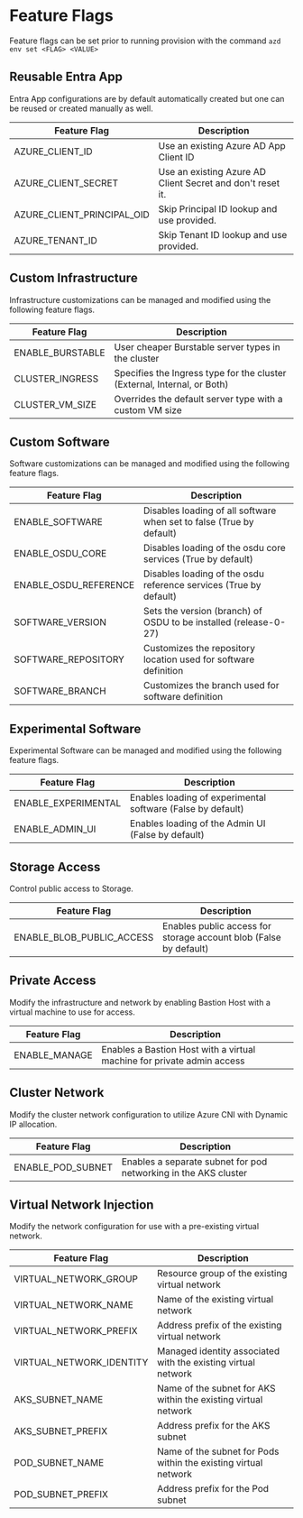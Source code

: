 # Feature Flags

Feature flags can be set prior to running provision with the command `azd env set <FLAG> <VALUE>`

## Reusable Entra App

Entra App configurations are by default automatically created but one can be reused or created manually as well.

| Feature Flag              | Description                                                                 |
|---------------------------|-----------------------------------------------------------------------------|
| AZURE_CLIENT_ID           | Use an existing Azure AD App Client ID                                      |
| AZURE_CLIENT_SECRET       | Use an existing Azure AD Client Secret and don't reset it.                  |
| AZURE_CLIENT_PRINCIPAL_OID| Skip Principal ID lookup and use provided.                                  |
| AZURE_TENANT_ID           | Skip Tenant ID lookup and use provided.                                     |

## Custom Infrastructure

Infrastructure customizations can be managed and modified using the following feature flags.

| Feature Flag              | Description                                                                 |
|---------------------------|-----------------------------------------------------------------------------|
| ENABLE_BURSTABLE          | User cheaper Burstable server types in the cluster                          |
| CLUSTER_INGRESS           | Specifies the Ingress type for the cluster (External, Internal, or Both)    |
| CLUSTER_VM_SIZE           | Overrides the default server type with a custom VM size                     |


## Custom Software

Software customizations can be managed and modified using the following feature flags.

| Feature Flag              | Description                                                                 |
|---------------------------|-----------------------------------------------------------------------------|
| ENABLE_SOFTWARE           | Disables loading of all software when set to false (True by default)        |
| ENABLE_OSDU_CORE          | Disables loading of the osdu core services (True by default)                |
| ENABLE_OSDU_REFERENCE     | Disables loading of the osdu reference services (True by default)           |
| SOFTWARE_VERSION          | Sets the version (branch) of OSDU to be installed (release-0-27)            |
| SOFTWARE_REPOSITORY       | Customizes the repository location used for software definition             |
| SOFTWARE_BRANCH           | Customizes the branch used for software definition                          |


## Experimental Software

Experimental Software can be managed and modified using the following feature flags.

| Feature Flag              | Description                                                                 |
|---------------------------|-----------------------------------------------------------------------------|
| ENABLE_EXPERIMENTAL       | Enables loading of experimental software (False by default)                 |
| ENABLE_ADMIN_UI           | Enables loading of the Admin UI (False by default)                          |

## Storage Access

Control public access to Storage.

| Feature Flag              | Description                                                                 |
|---------------------------|-----------------------------------------------------------------------------|
| ENABLE_BLOB_PUBLIC_ACCESS | Enables public access for storage account blob (False by default)           |


## Private Access

Modify the infrastructure and network by enabling Bastion Host with a virtual machine to use for access.

| Feature Flag              | Description                                                                 |
|---------------------------|-----------------------------------------------------------------------------|
| ENABLE_MANAGE             | Enables a Bastion Host with a virtual machine for private admin access      |


## Cluster Network

Modify the cluster network configuration to utilize Azure CNI with Dynamic IP allocation.

| Feature Flag              | Description                                                                 |
|---------------------------|-----------------------------------------------------------------------------|
| ENABLE_POD_SUBNET         | Enables a separate subnet for pod networking in the AKS cluster             |


## Virtual Network Injection

Modify the network configuration for use with a pre-existing virtual network.

| Feature Flag              | Description                                                                 |
|---------------------------|-----------------------------------------------------------------------------|
| VIRTUAL_NETWORK_GROUP     | Resource group of the existing virtual network                               |
| VIRTUAL_NETWORK_NAME      | Name of the existing virtual network                                         |
| VIRTUAL_NETWORK_PREFIX    | Address prefix of the existing virtual network                               |
| VIRTUAL_NETWORK_IDENTITY  | Managed identity associated with the existing virtual network                |
| AKS_SUBNET_NAME           | Name of the subnet for AKS within the existing virtual network               |
| AKS_SUBNET_PREFIX         | Address prefix for the AKS subnet                                            |
| POD_SUBNET_NAME           | Name of the subnet for Pods within the existing virtual network              |
| POD_SUBNET_PREFIX         | Address prefix for the Pod subnet                                            |
